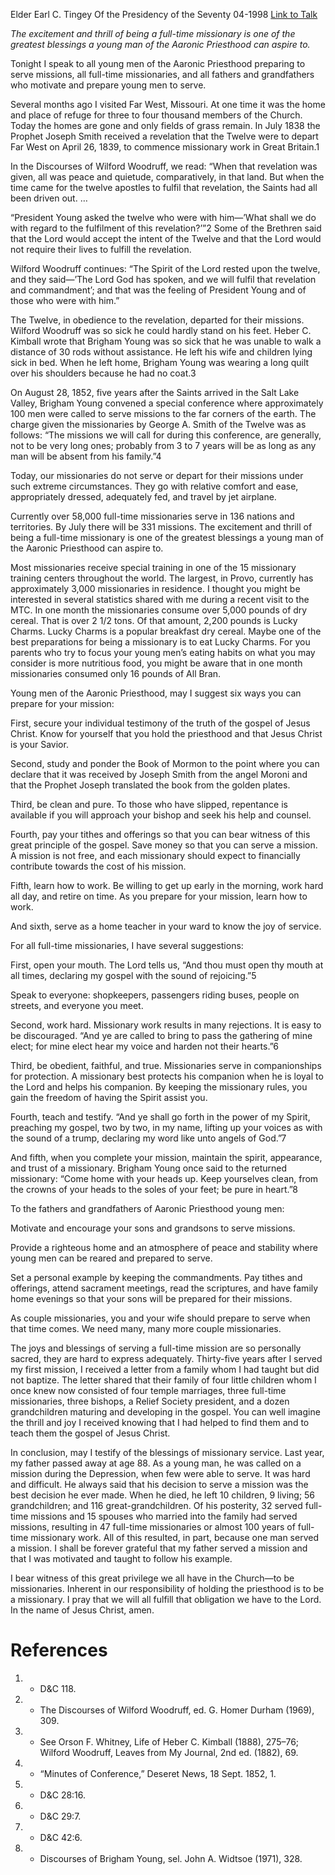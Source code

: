 Elder Earl C. Tingey
Of the Presidency of the Seventy
04-1998
[Link to Talk](https://www.churchofjesuschrist.org/study/general-conference/1998/04/missionary-service?lang=eng)

_The excitement and thrill of being a full-time missionary is one of the greatest blessings a young man of the Aaronic Priesthood can aspire to._

Tonight I speak to all young men of the Aaronic Priesthood preparing to serve missions, all full-time missionaries, and all fathers and grandfathers who motivate and prepare young men to serve.

Several months ago I visited Far West, Missouri. At one time it was the home and place of refuge for three to four thousand members of the Church. Today the homes are gone and only fields of grass remain. In July 1838 the Prophet Joseph Smith received a revelation that the Twelve were to depart Far West on April 26, 1839, to commence missionary work in Great Britain.1

In the Discourses of Wilford Woodruff, we read: “When that revelation was given, all was peace and quietude, comparatively, in that land. But when the time came for the twelve apostles to fulfil that revelation, the Saints had all been driven out. …

“President Young asked the twelve who were with him—’What shall we do with regard to the fulfilment of this revelation?’”2 Some of the Brethren said that the Lord would accept the intent of the Twelve and that the Lord would not require their lives to fulfill the revelation.

Wilford Woodruff continues: “The Spirit of the Lord rested upon the twelve, and they said—’The Lord God has spoken, and we will fulfil that revelation and commandment’; and that was the feeling of President Young and of those who were with him.”

The Twelve, in obedience to the revelation, departed for their missions. Wilford Woodruff was so sick he could hardly stand on his feet. Heber C. Kimball wrote that Brigham Young was so sick that he was unable to walk a distance of 30 rods without assistance. He left his wife and children lying sick in bed. When he left home, Brigham Young was wearing a long quilt over his shoulders because he had no coat.3

On August 28, 1852, five years after the Saints arrived in the Salt Lake Valley, Brigham Young convened a special conference where approximately 100 men were called to serve missions to the far corners of the earth. The charge given the missionaries by George A. Smith of the Twelve was as follows: “The missions we will call for during this conference, are generally, not to be very long ones; probably from 3 to 7 years will be as long as any man will be absent from his family.”4

Today, our missionaries do not serve or depart for their missions under such extreme circumstances. They go with relative comfort and ease, appropriately dressed, adequately fed, and travel by jet airplane.

Currently over 58,000 full-time missionaries serve in 136 nations and territories. By July there will be 331 missions. The excitement and thrill of being a full-time missionary is one of the greatest blessings a young man of the Aaronic Priesthood can aspire to.

Most missionaries receive special training in one of the 15 missionary training centers throughout the world. The largest, in Provo, currently has approximately 3,000 missionaries in residence. I thought you might be interested in several statistics shared with me during a recent visit to the MTC. In one month the missionaries consume over 5,000 pounds of dry cereal. That is over 2 1/2 tons. Of that amount, 2,200 pounds is Lucky Charms. Lucky Charms is a popular breakfast dry cereal. Maybe one of the best preparations for being a missionary is to eat Lucky Charms. For you parents who try to focus your young men’s eating habits on what you may consider is more nutritious food, you might be aware that in one month missionaries consumed only 16 pounds of All Bran.

Young men of the Aaronic Priesthood, may I suggest six ways you can prepare for your mission:

First, secure your individual testimony of the truth of the gospel of Jesus Christ. Know for yourself that you hold the priesthood and that Jesus Christ is your Savior.

Second, study and ponder the Book of Mormon to the point where you can declare that it was received by Joseph Smith from the angel Moroni and that the Prophet Joseph translated the book from the golden plates.

Third, be clean and pure. To those who have slipped, repentance is available if you will approach your bishop and seek his help and counsel.

Fourth, pay your tithes and offerings so that you can bear witness of this great principle of the gospel. Save money so that you can serve a mission. A mission is not free, and each missionary should expect to financially contribute towards the cost of his mission.

Fifth, learn how to work. Be willing to get up early in the morning, work hard all day, and retire on time. As you prepare for your mission, learn how to work.

And sixth, serve as a home teacher in your ward to know the joy of service.

For all full-time missionaries, I have several suggestions:

First, open your mouth. The Lord tells us, “And thou must open thy mouth at all times, declaring my gospel with the sound of rejoicing.”5

Speak to everyone: shopkeepers, passengers riding buses, people on streets, and everyone you meet.

Second, work hard. Missionary work results in many rejections. It is easy to be discouraged. “And ye are called to bring to pass the gathering of mine elect; for mine elect hear my voice and harden not their hearts.”6

Third, be obedient, faithful, and true. Missionaries serve in companionships for protection. A missionary best protects his companion when he is loyal to the Lord and helps his companion. By keeping the missionary rules, you gain the freedom of having the Spirit assist you.

Fourth, teach and testify. “And ye shall go forth in the power of my Spirit, preaching my gospel, two by two, in my name, lifting up your voices as with the sound of a trump, declaring my word like unto angels of God.”7

And fifth, when you complete your mission, maintain the spirit, appearance, and trust of a missionary. Brigham Young once said to the returned missionary: “Come home with your heads up. Keep yourselves clean, from the crowns of your heads to the soles of your feet; be pure in heart.”8

To the fathers and grandfathers of Aaronic Priesthood young men:

Motivate and encourage your sons and grandsons to serve missions.

Provide a righteous home and an atmosphere of peace and stability where young men can be reared and prepared to serve.

Set a personal example by keeping the commandments. Pay tithes and offerings, attend sacrament meetings, read the scriptures, and have family home evenings so that your sons will be prepared for their missions.

As couple missionaries, you and your wife should prepare to serve when that time comes. We need many, many more couple missionaries.

The joys and blessings of serving a full-time mission are so personally sacred, they are hard to express adequately. Thirty-five years after I served my first mission, I received a letter from a family whom I had taught but did not baptize. The letter shared that their family of four little children whom I once knew now consisted of four temple marriages, three full-time missionaries, three bishops, a Relief Society president, and a dozen grandchildren maturing and developing in the gospel. You can well imagine the thrill and joy I received knowing that I had helped to find them and to teach them the gospel of Jesus Christ.

In conclusion, may I testify of the blessings of missionary service. Last year, my father passed away at age 88. As a young man, he was called on a mission during the Depression, when few were able to serve. It was hard and difficult. He always said that his decision to serve a mission was the best decision he ever made. When he died, he left 10 children, 9 living; 56 grandchildren; and 116 great-grandchildren. Of his posterity, 32 served full-time missions and 15 spouses who married into the family had served missions, resulting in 47 full-time missionaries or almost 100 years of full-time missionary work. All of this resulted, in part, because one man served a mission. I shall be forever grateful that my father served a mission and that I was motivated and taught to follow his example.

I bear witness of this great privilege we all have in the Church—to be missionaries. Inherent in our responsibility of holding the priesthood is to be a missionary. I pray that we will all fulfill that obligation we have to the Lord. In the name of Jesus Christ, amen.

# References
1. - D&C 118.
2. - The Discourses of Wilford Woodruff, ed. G. Homer Durham (1969), 309.
3. - See Orson F. Whitney, Life of Heber C. Kimball (1888), 275–76; Wilford Woodruff, Leaves from My Journal, 2nd ed. (1882), 69.
4. - “Minutes of Conference,” Deseret News, 18 Sept. 1852, 1.
5. - D&C 28:16.
6. - D&C 29:7.
7. - D&C 42:6.
8. - Discourses of Brigham Young, sel. John A. Widtsoe (1971), 328.